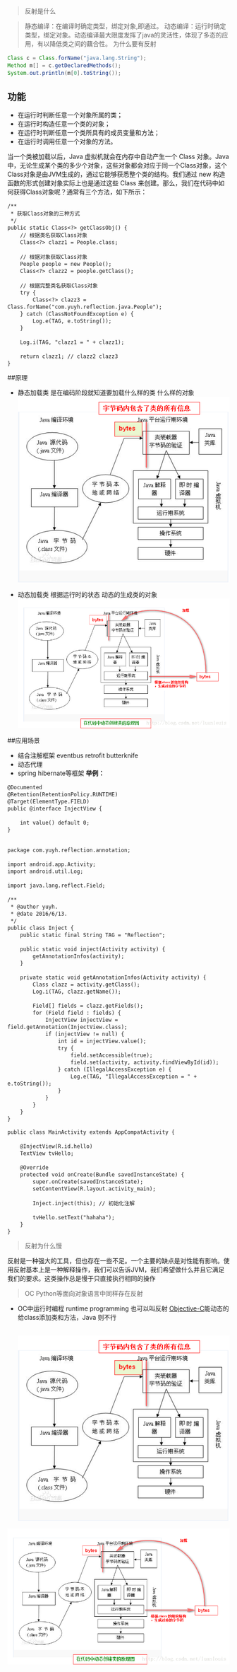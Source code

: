 > 反射是什么

> 静态编译：在编译时确定类型，绑定对象,即通过。 
> 动态编译：运行时确定类型，绑定对象。动态编译最大限度发挥了java的灵活性，体现了多态的应用，有以降低类之间的藕合性。 为什么要有反射

```java
Class c = Class.forName("java.lang.String");
Method m[] = c.getDeclaredMethods();
System.out.println(m[0].toString());
```

## 功能

- 在运行时判断任意一个对象所属的类；
- 在运行时构造任意一个类的对象；
- 在运行时判断任意一个类所具有的成员变量和方法；
- 在运行时调用任意一个对象的方法。

当一个类被加载以后，Java 虚拟机就会在内存中自动产生一个 Class 对象。Java中，无论生成某个类的多少个对象，这些对象都会对应于同一个Class对象，这个Class对象是由JVM生成的，通过它能够获悉整个类的结构。我们通过 new 构造函数的形式创建对象实际上也是通过这些 Class 来创建。那么，我们在代码中如何获得Class对象呢？通常有三个方法，如下所示：



```
/** 
 * 获取Class对象的三种方式 
 */  
public static Class<?> getClassObj() {  
    // 根据类名获取Class对象  
    Class<?> clazz1 = People.class;  
  
    // 根据对象获取Class对象  
    People people = new People();  
    Class<?> clazz2 = people.getClass();  
  
    // 根据完整类名获取Class对象  
    try {  
        Class<?> clazz3 = Class.forName("com.yuyh.reflection.java.People");  
    } catch (ClassNotFoundException e) {  
        Log.e(TAG, e.toString());  
    }  
  
    Log.i(TAG, "clazz1 = " + clazz1);  
  
    return clazz1; // clazz2 clazz3  
}  
```



##原理
- 静态加载类 是在编码阶段就知道要加载什么样的类 什么样的对象
![](/assets/43918004_1)

- 动态加载类 根据运行时的状态 动态的生成类的对象
![](/assets/43918004_2)

##应用场景
- 结合注解框架 eventbus retrofit butterknife 
- 动态代理
- spring hibernate等框架 
**举例：**


```
@Documented  
@Retention(RetentionPolicy.RUNTIME)  
@Target(ElementType.FIELD)  
public @interface InjectView {  
  
    int value() default 0;  
}  
```


```

package com.yuyh.reflection.annotation;  
  
import android.app.Activity;  
import android.util.Log;  
  
import java.lang.reflect.Field;  
  
/** 
 * @author yuyh. 
 * @date 2016/6/13. 
 */  
public class Inject {  
    public static final String TAG = "Reflection";  
  
    public static void inject(Activity activity) {  
        getAnnotationInfos(activity);  
    }  
  
    private static void getAnnotationInfos(Activity activity) {  
        Class clazz = activity.getClass();  
        Log.i(TAG, clazz.getName());  
  
        Field[] fields = clazz.getFields();  
        for (Field field : fields) {  
            InjectView injectView = field.getAnnotation(InjectView.class);  
            if (injectView != null) {  
                int id = injectView.value();  
                try {  
                    field.setAccessible(true);  
                    field.set(activity, activity.findViewById(id));  
                } catch (IllegalAccessException e) {  
                    Log.e(TAG, "IllegalAccessException = " + e.toString());  
                }  
            }  
        }  
    }  
}  

```




```
public class MainActivity extends AppCompatActivity {  
  
    @InjectView(R.id.hello)  
    TextView tvHello;  
  
    @Override  
    protected void onCreate(Bundle savedInstanceState) {  
        super.onCreate(savedInstanceState);  
        setContentView(R.layout.activity_main);  
  
        Inject.inject(this); // 初始化注解  
  
        tvHello.setText("hahaha");  
    }  
}  
```






> 反射为什么慢

反射是一种强大的工具，但也存在一些不足。一个主要的缺点是对性能有影响。使用反射基本上是一种解释操作，我们可以告诉JVM，我们希望做什么并且它满足我们的要求。这类操作总是慢于只直接执行相同的操作

> OC Python等面向对象语言中同样存在反射

- OC中运行时编程 runtime programming   也可以叫反射 [Objective-C](http://lib.csdn.net/base/objective-c)能动态的给class添加类和方法，Java 则不行

  ​
![](/assets/43918004_1)

![](/assets/43918004_2)